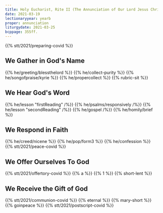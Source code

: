 ```yaml
---
title: Holy Eucharist, Rite II (The Annunciation of Our Lord Jesus Christ to the Blessed Virgin Mary)
date: 2021-03-19
lectionaryyear: yearb
proper: annunciation
liturgydate: 2021-03-25
bcppage: 355ff.
---
```

{{% stt/2021/preparing-covid %}}

## We Gather in God's Name
{{% he/greeting/blessthelord %}}
{{% he/collect-purity %}}
{{% he/songofpraise/kyrie %}}
{{% he/propercollect %}}
{{% rubric-sit %}}

## We Hear God's Word
{{% he/lesson "firstReading" /%}}
{{% he/psalms/responsively /%}}
{{% he/lesson "secondReading" /%}}
{{% he/gospel /%}}
{{% he/homily/brief %}}

## We Respond in Faith
{{% he/creed/nicene %}}
{{% he/pop/form3 %}}
{{% he/confession %}}
{{% stt/2021/peace-covid %}}

## We Offer Ourselves To God
{{% stt/2021/offertory-covid %}}
{{% a %}}
{{% 1 %}}
{{% short-lent %}}

## We Receive the Gift of God
{{% stt/2021/communion-covid %}}
{{% eternal %}}
{{% mary-short %}}
{{% goinpeace %}}
{{% stt/2021/postscript-covid %}}
